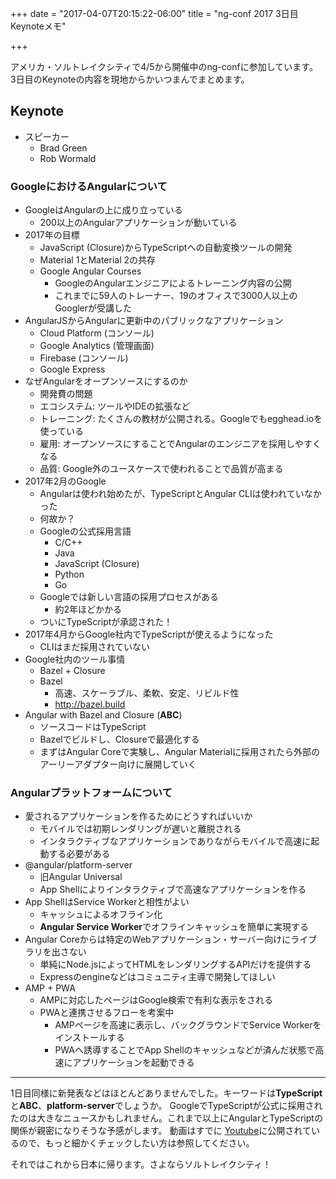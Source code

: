 +++
date = "2017-04-07T20:15:22-06:00"
title = "ng-conf 2017 3日目 Keynoteメモ"

+++

アメリカ・ソルトレイクシティで4/5から開催中のng-confに参加しています。
3日目のKeynoteの内容を現地からかいつまんでまとめます。

<!--more-->

## Keynote

- スピーカー
  - Brad Green
  - Rob Wormald

### GoogleにおけるAngularについて

- GoogleはAngularの上に成り立っている
  - 200以上のAngularアプリケーションが動いている
- 2017年の目標
  - JavaScript (Closure)からTypeScriptへの自動変換ツールの開発
  - Material 1とMaterial 2の共存
  - Google Angular Courses
    - GoogleのAngularエンジニアによるトレーニング内容の公開
    - これまでに59人のトレーナー、19のオフィスで3000人以上のGooglerが受講した
- AngularJSからAngularに更新中のパブリックなアプリケーション
  - Cloud Platform (コンソール)
  - Google Analytics (管理画面)
  - Firebase (コンソール)
  - Google Express
- なぜAngularをオープンソースにするのか
  - 開発費の問題
  - エコシステム: ツールやIDEの拡張など
  - トレーニング: たくさんの教材が公開される。Googleでもegghead.ioを使っている
  - 雇用: オープンソースにすることでAngularのエンジニアを採用しやすくなる
  - 品質: Google外のユースケースで使われることで品質が高まる
- 2017年2月のGoogle
  - Angularは使われ始めたが、TypeScriptとAngular CLIは使われていなかった
  - 何故か？
  - Googleの公式採用言語
    - C/C++
    - Java
    - JavaScript (Closure)
    - Python
    - Go
  - Googleでは新しい言語の採用プロセスがある
    - 約2年ほどかかる
  - ついにTypeScriptが承認された！
- 2017年4月からGoogle社内でTypeScriptが使えるようになった
  - CLIはまだ採用されていない
- Google社内のツール事情
  - Bazel + Closure
  - Bazel
    - 高速、スケーラブル、柔軟、安定、リビルド性
    - http://bazel.build
- Angular with Bazel and Closure (**ABC**)
  - ソースコードはTypeScript
  - Bazelでビルドし、Closureで最適化する
  - まずはAngular Coreで実験し、Angular Materialに採用されたら外部のアーリーアダプター向けに展開していく

### Angularプラットフォームについて

- 愛されるアプリケーションを作るためにどうすればいいか
  - モバイルでは初期レンダリングが遅いと離脱される
  - インタラクティブなアプリケーションでありながらモバイルで高速に起動する必要がある
- @angular/platform-server
  - 旧Angular Universal
  - App Shellによりインタラクティブで高速なアプリケーションを作る
- App ShellはService Workerと相性がよい
  - キャッシュによるオフライン化
  - **Angular Service Worker**でオフラインキャッシュを簡単に実現する
- Angular Coreからは特定のWebアプリケーション・サーバー向けにライブラリを出さない
  - 単純にNode.jsによってHTMLをレンダリングするAPIだけを提供する
  - Expressのengineなどはコミュニティ主導で開発してほしい
- AMP + PWA
  - AMPに対応したページはGoogle検索で有利な表示をされる
  - PWAと連携させるフローを考案中
    - AMPページを高速に表示し、バックグラウンドでService Workerをインストールする
    - PWAへ誘導することでApp Shellのキャッシュなどが済んだ状態で高速にアプリケーションを起動できる

----

1日目同様に新発表などはほとんどありませんでした。キーワードは**TypeScript**と**ABC**、**platform-server**でしょうか。
GoogleでTypeScriptが公式に採用されたのは大きなニュースかもしれません。これまで以上にAngularとTypeScriptの関係が親密になりそうな予感がします。
動画はすでに [Youtube](https://www.youtube.com/watch?v=Nj9_p4qvm5U)に公開されているので、もっと細かくチェックしたい方は参照してください。

それではこれから日本に帰ります。さよならソルトレイクシティ！